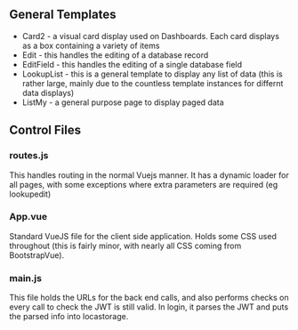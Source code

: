 ## General Templates
* Card2 - a visual card display used on Dashboards. Each card displays as a box containing a variety of items
* Edit - this handles the editing of a database record
* EditField - this handles the editing of a single database field
* LookupList - this is a general template to display any list of data (this is rather large, mainly due to the countless template instances for differnt data displays)
* ListMy - a general purpose page to display paged data

## Control Files

### routes.js
This handles routing in the normal Vuejs manner. It has a dynamic loader for all pages, with some exceptions where extra parameters are required (eg lookupedit)

### App.vue
Standard VueJS file for the client side application. Holds some CSS used throughout (this is fairly minor, with nearly all CSS coming from BootstrapVue).

### main.js
This file holds the URLs for the back end calls, and also performs checks on every call to check the JWT is still valid. In login, it parses the JWT and puts the parsed info into locastorage.